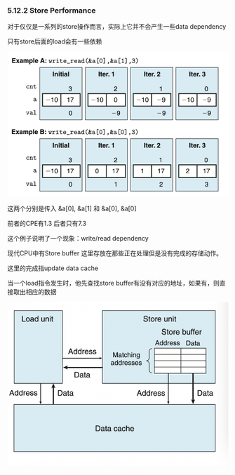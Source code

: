 ### 5.12.2 Store Performance

对于仅仅是一系列的store操作而言，实际上它并不会产生一些data dependency

只有store后面的load会有一些依赖

![](./figure5-33.png)

这两个分别是传入 &a[0], &a[1] 和 &a[0], &a[0]

前者的CPE有1.3 后者只有7.3

这个例子说明了一个现象：write/read dependency

现代CPU中有Store buffer 这里存放在那些正在处理但是没有完成的存储动作。

这里的完成指update data cache

当一个load指令发生时，他先查找store buffer有没有对应的地址，如果有，则直接取出相应的数据

![](./load_store_unit.png)


